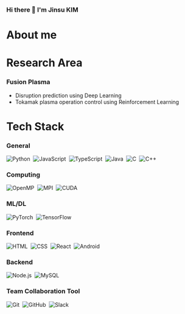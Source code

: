 ### Hi there 👋 I'm Jinsu KIM

About me
===

Research Area
===
### Fusion Plasma
- Disruption prediction using Deep Learning
- Tokamak plasma operation control using Reinforcement Learning

Tech Stack
===
### General
![Python](https://img.shields.io/badge/-Python-05122A?style=flat&logo=python)&nbsp;
![JavaScript](https://img.shields.io/badge/-JavaScript-05122A?style=flat&logo=javascript)&nbsp;
![TypeScript](https://img.shields.io/badge/-TypeScript-05130A?style=flat&logo=typescript)&nbsp;
![Java](https://img.shields.io/badge/-Java-05122A?style=flat&logo=Java&logoColor=FFA518)&nbsp;
![C](https://img.shields.io/badge/-C-05122A?style=flat&logo=C&logoColor=A8B9CC)&nbsp;
![C++](https://img.shields.io/badge/-C++-05122A?style=flat&logo=C%2B%2B&logoColor=00599C)&nbsp;

### Computing
![OpenMP](https://img.shields.io/badge/-OpenMP-05122A?style=flat&logo=openmp%2B%2B&logoColor=00599C)&nbsp;
![MPI](https://img.shields.io/badge/-MPI-05122A?style=flat&logo=mpi%2B%2B&logoColor=00599C)&nbsp;
![CUDA](https://img.shields.io/badge/-CUDA-05122A?style=flat&logo=cuda%2B%2B&logoColor=00599C)&nbsp;

### ML/DL
![PyTorch](https://img.shields.io/badge/PyTorch-%23EE4C2C.svg?style=flat&logo=PyTorch&logoColor=white)&nbsp;
![TensorFlow](https://img.shields.io/badge/TensorFlow-%23FF6F00.svg?style=flat&logo=TensorFlow&logoColor=white)&nbsp;

### Frontend
![HTML](https://img.shields.io/badge/-HTML-05122A?style=flat&logo=HTML5)&nbsp;
![CSS](https://img.shields.io/badge/-CSS-05122A?style=flat&logo=CSS3&logoColor=1572B6)&nbsp;
![React](https://img.shields.io/badge/-React-05122A?style=flat&logo=react)&nbsp;
![Android](https://img.shields.io/badge/-Android-05122A?style=flat&logo=Android)&nbsp;

### Backend
![Node.js](https://img.shields.io/badge/-Node.js-05122A?style=flat&logo=node.js)&nbsp;
![MySQL](https://img.shields.io/badge/mysql-%2300f.svg?style=flat&logo=mysql&logoColor=white)&nbsp;

### Team Collaboration Tool
![Git](https://img.shields.io/badge/-Git-05122A?style=flat&logo=git)&nbsp;
![GitHub](https://img.shields.io/badge/-GitHub-05122A?style=flat&logo=github)&nbsp;
![Slack](https://img.shields.io/badge/Slack-4A154B?style=flat&logo=slack&logoColor=white)&nbsp;

<!--
**ZINZINBIN/ZINZINBIN** is a ✨ _special_ ✨ repository because its `README.md` (this file) appears on your GitHub profile.

Here are some ideas to get you started:

- 🔭 I’m currently working on ...
- 🌱 I’m currently learning ...
- 👯 I’m looking to collaborate on ...
- 🤔 I’m looking for help with ...
- 💬 Ask me about ...
- 📫 How to reach me: ...
- 😄 Pronouns: ...
- ⚡ Fun fact: ...
-->
